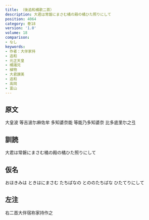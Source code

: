 ```yaml
---
title: （後追和橘歌二首）
description: 大君は常磐にまさむ橘の殿の橘ひた照りにして
position: 4064
category: 巻18
version: '1.0'
volume: 18
comparison:
- なし
keywords:
- 作者：大伴家持
- 追和
- 元正天皇
- 橘諸兄
- 植物
- 大君讃美
- 追和
- 高岡
- 富山
---
```


## 原文

大皇波 等吉波尓麻佐牟 多知婆奈能 等能乃多知婆奈 比多底里尓之弖

## 訓読

大君は常磐にまさむ橘の殿の橘ひた照りにして

## 仮名

おほきみは ときはにまさむ たちばなの とののたちばな ひたてりにして

## 左注

右二首大伴宿祢家持作之
